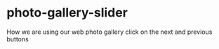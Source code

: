 # photo-gallery-slider
How we are using our web photo gallery click on the next and previous buttons
